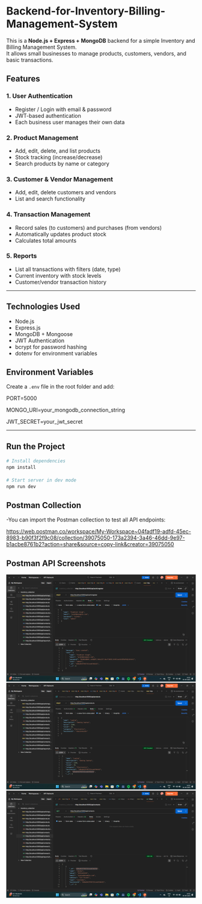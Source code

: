 # Backend-for-Inventory-Billing-Management-System

This is a **Node.js + Express + MongoDB** backend for a simple Inventory and Billing Management System.  
It allows small businesses to manage products, customers, vendors, and basic transactions.

## **Features**

### 1. User Authentication
- Register / Login with email & password
- JWT-based authentication
- Each business user manages their own data

### 2. Product Management
- Add, edit, delete, and list products
- Stock tracking (increase/decrease)
- Search products by name or category

### 3. Customer & Vendor Management
- Add, edit, delete customers and vendors
- List and search functionality

### 4. Transaction Management
- Record sales (to customers) and purchases (from vendors)
- Automatically updates product stock
- Calculates total amounts

### 5. Reports
- List all transactions with filters (date, type)
- Current inventory with stock levels
- Customer/vendor transaction history

---

## **Technologies Used**
- Node.js
- Express.js
- MongoDB + Mongoose
- JWT Authentication
- bcrypt for password hashing
- dotenv for environment variables

## **Environment Variables**
Create a `.env` file in the root folder and add:

PORT=5000

MONGO_URI=your_mongodb_connection_string

JWT_SECRET=your_jwt_secret


---

## **Run the Project**

```bash
# Install dependencies
npm install

# Start server in dev mode
npm run dev
```
## **Postman Collection**

-You can import the Postman collection to test all API endpoints:

https://web.postman.co/workspace/My-Workspace~04fadf19-adfd-45ec-8983-b90f3f2f9c08/collection/39075050-173a2394-3a46-46dd-9e97-b1acbe8761b2?action=share&source=copy-link&creator=39075050

## **Postman API Screenshots**
![Alt Text](https://github.com/Prabh7170/Backend-for-Inventory-Billing-Management-System/blob/6905e70bf90414c615a6f153d4f1bde0cafeb9b5/Screenshot%20(172).png)
![Alt Text](https://github.com/Prabh7170/Backend-for-Inventory-Billing-Management-System/blob/952e094c389e4bc66b85486463de2abbff78abdd/Screenshot%20(173).png)
![Alt Text](https://github.com/Prabh7170/Backend-for-Inventory-Billing-Management-System/blob/a08054ec97874c1ae7978cd79fed47f37095a4cc/Screenshot%20(174).png)

